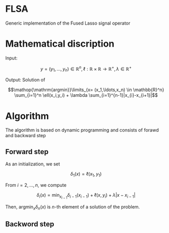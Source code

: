 # FLSA
Generic implementation of the Fused Lasso signal operator 

# Mathematical discription
Input: 

$$y = (y_1,\ldots,y_n) \in \mathbb{R}^n, \ell: \mathbb{R} \times \mathbb{R} \to \mathbb{R}^+ , \lambda \in \mathbb{R}^+$$ 

Output: Solution of

$$\mathop{\mathrm{argmin}}\limits_{x= (x_1,\ldots,x_n) \in \mathbb{R}^n} \sum_{i=1}^n \ell(x_i,y_i) + \lambda \sum_{i=1}^{n-1}|x_{i}-x_{i+1}|$$


# Algorithm
The algorithm is based on dynamic programming and consists of forawd and backward step

## Forward step
As an initialization, we set 

$$ \delta_1(x) = \ell(x_1,y_1) $$

From $i=2,\ldots ,n$, we compute 

$$\delta_i (x) = \min_{x_{i-1}} \delta_{i-1}(x_{i-1}) + \ell(x,y_i) + \lambda |x-x_{i-1}|$$

Then, $\mathop{\mathrm{argmin}}_{x} \delta_n (x)$ is $n$-th element of a solution of the problem.

## Backword step
